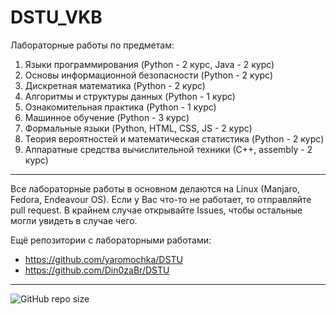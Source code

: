 # DSTU_VKB
Лабораторные работы по предметам:
1. Языки программирования (Python - 2 курс, Java - 2 курс)
2. Основы информационной безопасности (Python - 2 курс)
3. Дискретная математика (Python - 2 курс)
4. Алгоритмы и структуры данных (Python - 1 курс)
5. Ознакомительная практика (Python - 1 курс)
6. Машинное обучение (Python - 3 курс)
7. Формальные языки (Python, HTML, CSS, JS - 2 курс)
8. Теория вероятностей и математическая статистика (Python - 2 курс)
9. Аппаратные средства вычислительной техники (С++, assembly - 2 курс)

---
Все лабораторные работы в основном делаются на Linux (Manjaro, Fedora, Endeavour OS). Если у Вас что-то не работает, то отправляйте pull request. 
В крайнем случае открывайте Issues, чтобы остальные могли увидеть в случае чего. 

Ещё репозитории с лабораторными работами: 
- https://github.com/yaromochka/DSTU
- https://github.com/Din0zaBr/DSTU
  
---
![GitHub repo size](https://img.shields.io/github/repo-size/C3EQUALZz/DSTU_VKB)


